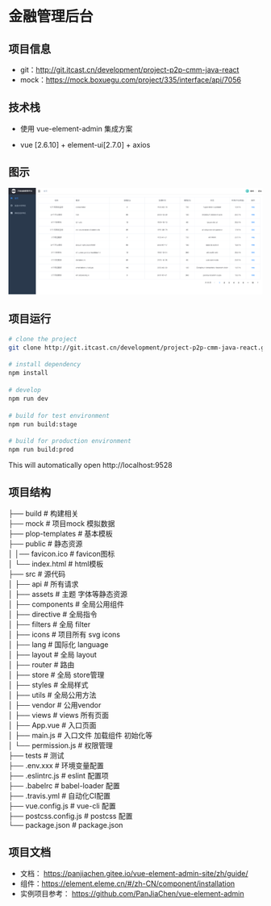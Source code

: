 # 金融管理后台

## 项目信息

- git：http://git.itcast.cn/development/project-p2p-cmm-java-react
- mock：https://mock.boxuegu.com/project/335/interface/api/7056

## 技术栈

-   使用 vue-element-admin 集成方案

-  vue [2.6.10] + element-ui[2.7.0] + axios 

## 图示
 ![image](demo.png)
## 项目运行

```bash
# clone the project
git clone http://git.itcast.cn/development/project-p2p-cmm-java-react.git

# install dependency
npm install

# develop
npm run dev

# build for test environment
npm run build:stage

# build for production environment
npm run build:prod
```

This will automatically open http://localhost:9528

## 项目结构
├── build                      # 构建相关 <br/>
├── mock                       # 项目mock 模拟数据<br/>
├── plop-templates             # 基本模板<br/>
├── public                     # 静态资源<br/>
│   │── favicon.ico            # favicon图标<br/>
│   └── index.html             # html模板<br/>
├── src                        # 源代码<br/>
│   ├── api                    # 所有请求<br/>
│   ├── assets                 # 主题 字体等静态资源<br/>
│   ├── components             # 全局公用组件<br/>
│   ├── directive              # 全局指令<br/>
│   ├── filters                # 全局 filter<br/>
│   ├── icons                  # 项目所有 svg icons<br/>
│   ├── lang                   # 国际化 language<br/>
│   ├── layout                 # 全局 layout<br/>
│   ├── router                 # 路由<br/>
│   ├── store                  # 全局 store管理<br/>
│   ├── styles                 # 全局样式<br/>
│   ├── utils                  # 全局公用方法<br/>
│   ├── vendor                 # 公用vendor<br/>
│   ├── views                  # views 所有页面<br/>
│   ├── App.vue                # 入口页面<br/>
│   ├── main.js                # 入口文件 加载组件 初始化等<br/>
│   └── permission.js          # 权限管理<br/>
├── tests                      # 测试<br/>
├── .env.xxx                   # 环境变量配置<br/>
├── .eslintrc.js               # eslint 配置项<br/>
├── .babelrc                   # babel-loader 配置<br/>
├── .travis.yml                # 自动化CI配置<br/>
├── vue.config.js              # vue-cli 配置<br/>
├── postcss.config.js          # postcss 配置<br/>
└── package.json               # package.json<br/>

## 项目文档

- 文档： https://panjiachen.gitee.io/vue-element-admin-site/zh/guide/
- 组件：https://element.eleme.cn/#/zh-CN/component/installation
- 实例项目参考： https://github.com/PanJiaChen/vue-element-admin


